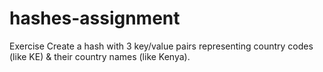 # hashes-assignment

Exercise
Create a hash with 3 key/value pairs representing country codes (like KE) & their country names (like Kenya).
